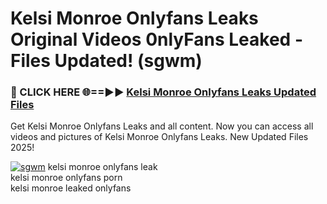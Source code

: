 # Kelsi Monroe Onlyfans Leaks Original Videos 0nlyFans Leaked - Files Updated! (sgwm)

<h3>🔴 CLICK HERE 🌐==►► <a href="https://tinyurl.com/x26r9saj" rel="nofollow">Kelsi Monroe Onlyfans Leaks Updated Files</a></h3>

Get Kelsi Monroe Onlyfans Leaks and all content. Now you can access all videos and pictures of Kelsi Monroe Onlyfans Leaks. New Updated Files 2025!

[![sgwm](https://i.imgur.com/LkgZPqh.gif)](https://tinyurl.com/x26r9saj)
kelsi monroe onlyfans leak<br>
kelsi monroe onlyfans porn<br>
kelsi monroe leaked onlyfans